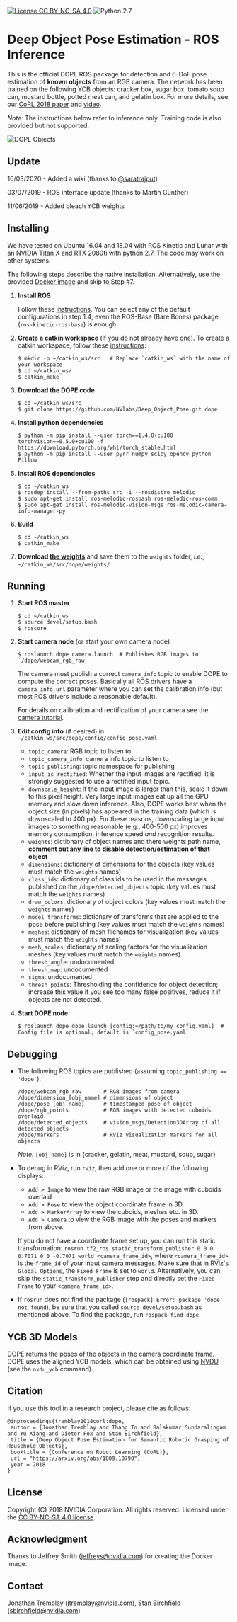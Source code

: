 [![License CC BY-NC-SA 4.0](https://img.shields.io/badge/License-CC%20BY--NC--SA%204.0-blue.svg)](https://creativecommons.org/licenses/by-nc-sa/4.0/legalcode)
![Python 2.7](https://img.shields.io/badge/python-2.7-green.svg)
# Deep Object Pose Estimation - ROS Inference

This is the official DOPE ROS package for detection and 6-DoF pose estimation of **known objects** from an RGB camera.  The network has been trained on the following YCB objects:  cracker box, sugar box, tomato soup can, mustard bottle, potted meat can, and gelatin box.  For more details, see our [CoRL 2018 paper](https://arxiv.org/abs/1809.10790) and [video](https://youtu.be/yVGViBqWtBI).

*Note:*  The instructions below refer to inference only.  Training code is also provided but not supported.

![DOPE Objects](dope_objects.png)

## Update 
16/03/2020 - Added a wiki (thanks to [@saratrajput](https://github.com/saratrajput)) 

03/07/2019 - ROS interface update (thanks to Martin Günther)

11/06/2019 - Added bleach YCB weights 

## Installing

We have tested on Ubuntu 16.04 and 18.04 with ROS Kinetic and Lunar with an NVIDIA Titan X and RTX 2080ti with python 2.7.  The code may work on other systems.

The following steps describe the native installation. Alternatively, use the provided [Docker image](docker/readme.md) and skip to Step #7.

1. **Install ROS**

    Follow these [instructions](http://wiki.ros.org/kinetic/Installation/Ubuntu).
    You can select any of the default configurations in step 1.4; even the
    ROS-Base (Bare Bones) package (`ros-kinetic-ros-base`) is enough.

2. **Create a catkin workspace** (if you do not already have one). To create a catkin workspace, follow these [instructions](http://wiki.ros.org/catkin/Tutorials/create_a_workspace):
    ```
    $ mkdir -p ~/catkin_ws/src   # Replace `catkin_ws` with the name of your workspace
    $ cd ~/catkin_ws/
    $ catkin_make
    ```

3. **Download the DOPE code**
    ```
    $ cd ~/catkin_ws/src
    $ git clone https://github.com/NVlabs/Deep_Object_Pose.git dope
    ```

4. **Install python dependencies**
    ```
    $ python -m pip install --user torch==1.4.0+cu100 torchvision==0.5.0+cu100 -f https://download.pytorch.org/whl/torch_stable.html
    $ python -m pip install --user pyrr numpy scipy opencv_python Pillow 
    ```

5. **Install ROS dependencies**
    ```
    $ cd ~/catkin_ws
    $ rosdep install --from-paths src -i --rosdistro melodic
    $ sudo apt-get install ros-melodic-rosbash ros-melodic-ros-comm
    $ sudo apt-get install ros-melodic-vision-msgs ros-melodic-camera-info-manager-py
    ```

6. **Build**
    ```
    $ cd ~/catkin_ws
    $ catkin_make
    ```

7. **Download [the weights](https://drive.google.com/open?id=1DfoA3m_Bm0fW8tOWXGVxi4ETlLEAgmcg)** and save them to the `weights` folder, *i.e.*, `~/catkin_ws/src/dope/weights/`.


## Running

1. **Start ROS master**
    ```
    $ cd ~/catkin_ws
    $ source devel/setup.bash
    $ roscore
    ```

2. **Start camera node** (or start your own camera node)
    ```
    $ roslaunch dope camera.launch  # Publishes RGB images to `/dope/webcam_rgb_raw`
    ```

    The camera must publish a correct `camera_info` topic to enable DOPE to compute the correct poses. Basically all ROS drivers have a `camera_info_url` parameter where you can set the calibration info (but most ROS drivers include a reasonable default).

    For details on calibration and rectification of your camera see the [camera tutorial](doc/camera_tutorial.md).

3. **Edit config info** (if desired) in `~/catkin_ws/src/dope/config/config_pose.yaml`
    * `topic_camera`: RGB topic to listen to
    * `topic_camera_info`: camera info topic to listen to
    * `topic_publishing`: topic namespace for publishing
    * `input_is_rectified`: Whether the input images are rectified. It is strongly suggested to use a rectified input topic.
    * `downscale_height`: If the input image is larger than this, scale it down to this pixel height. Very large input images eat up all the GPU memory and slow down inference. Also, DOPE works best when the object size (in pixels) has appeared in the training data (which is downscaled to 400 px). For these reasons, downscaling large input images to something reasonable (e.g., 400-500 px) improves memory consumption, inference speed *and* recognition results.
    * `weights`: dictionary of object names and there weights path name, **comment out any line to disable detection/estimation of that object**
    * `dimensions`: dictionary of dimensions for the objects  (key values must match the `weights` names)
    * `class_ids`: dictionary of class ids to be used in the messages published on the `/dope/detected_objects` topic (key values must match the `weights` names)
    * `draw_colors`: dictionary of object colors (key values must match the `weights` names)
    * `model_transforms`: dictionary of transforms that are applied to the pose before publishing (key values must match the `weights` names)
    * `meshes`: dictionary of mesh filenames for visualization (key values must match the `weights` names)
    * `mesh_scales`: dictionary of scaling factors for the visualization meshes (key values must match the `weights` names)
    * `thresh_angle`: undocumented
    * `thresh_map`: undocumented
    * `sigma`: undocumented
    * `thresh_points`: Thresholding the confidence for object detection; increase this value if you see too many false positives, reduce it if  objects are not detected.

4. **Start DOPE node**
    ```
    $ roslaunch dope dope.launch [config:=/path/to/my_config.yaml]  # Config file is optional; default is `config_pose.yaml`
    ```


## Debugging

* The following ROS topics are published (assuming `topic_publishing == 'dope'`):
    ```
    /dope/webcam_rgb_raw       # RGB images from camera
    /dope/dimension_[obj_name] # dimensions of object
    /dope/pose_[obj_name]      # timestamped pose of object
    /dope/rgb_points           # RGB images with detected cuboids overlaid
    /dope/detected_objects     # vision_msgs/Detection3DArray of all detected objects
    /dope/markers              # RViz visualization markers for all objects
    ```
    *Note:* `[obj_name]` is in {cracker, gelatin, meat, mustard, soup, sugar}

* To debug in RViz, run `rviz`, then add one or more of the following displays:
    * `Add > Image` to view the raw RGB image or the image with cuboids overlaid
    * `Add > Pose` to view the object coordinate frame in 3D.
    * `Add > MarkerArray` to view the cuboids, meshes etc. in 3D.
    * `Add > Camera` to view the RGB Image with the poses and markers from above.

    If you do not have a coordinate frame set up, you can run this static transformation: `rosrun tf2_ros static_transform_publisher 0 0 0 0.7071 0 0 -0.7071 world <camera_frame_id>`, where `<camera_frame_id>` is the `frame_id` of your input camera messages.  Make sure that in RViz's `Global Options`, the `Fixed Frame` is set to `world`. Alternatively, you can skip the `static_transform_publisher` step and directly set the `Fixed Frame` to your `<camera_frame_id>`.

* If `rosrun` does not find the package (`[rospack] Error: package 'dope' not found`), be sure that you called `source devel/setup.bash` as mentioned above.  To find the package, run `rospack find dope`.


## YCB 3D Models

DOPE returns the poses of the objects in the camera coordinate frame.  DOPE uses the aligned YCB models, which can be obtained using [NVDU](https://github.com/NVIDIA/Dataset_Utilities) (see the `nvdu_ycb` command).


## Citation

If you use this tool in a research project, please cite as follows:
```
@inproceedings{tremblay2018corl:dope,
 author = {Jonathan Tremblay and Thang To and Balakumar Sundaralingam and Yu Xiang and Dieter Fox and Stan Birchfield},
 title = {Deep Object Pose Estimation for Semantic Robotic Grasping of Household Objects},
 booktitle = {Conference on Robot Learning (CoRL)},
 url = "https://arxiv.org/abs/1809.10790",
 year = 2018
}
```

## License

Copyright (C) 2018 NVIDIA Corporation. All rights reserved. Licensed under the [CC BY-NC-SA 4.0 license](https://creativecommons.org/licenses/by-nc-sa/4.0/legalcode).


## Acknowledgment

Thanks to Jeffrey Smith (jeffreys@nvidia.com) for creating the Docker image.


## Contact

Jonathan Tremblay (jtremblay@nvidia.com), Stan Birchfield (sbirchfield@nvidia.com)
